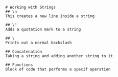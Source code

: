     # Working with Strings
    ## \n
    This creates a new line inside a string

    ## \"
    Adds a quotation mark to a string

    ## \
    Prints out a normal backslash

    ## Concatenation
    Taking a string and adding another string to it 

    ## Functions
    Block of code that performs a specif operation